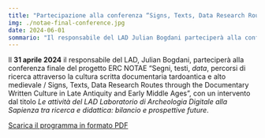 ```yaml
---
title: "Partecipazione alla conferenza “Signs, Texts, Data Research Routes through the Documentary Written Culture in Late Antiquity and Early Middle Ages”"
img: ./notae-final-conference.jpg
date: 2024-06-01
sommario: "Il responsabile del LAD Julian Bogdani parteciperà alla conferenza “Signs, Texts, Data Research Routes through the Documentary Written Culture in Late Antiquity and Early Middle Ages”"
---
```



Il **31 aprile 2024** il responsabile del LAD, Julian Bogdani, parteciperà alla conferenza finale del progetto ERC NOTAE “Segni, testi, _data_, percorsi di ricerca attraverso la cultura scritta documentaria tardoantica e alto medievale / Signs, Texts, Data
Research Routes through the Documentary Written Culture in Late Antiquity and Early Middle Ages”, con un intervento dal titolo _Le attività del LAD Laboratorio di Archeologia Digitale alla Sapienza tra ricerca e didattica: bilancio e prospettive future_. 

[Scarica il programma in formato PDF](./notae-final-conference-programme.pdf)